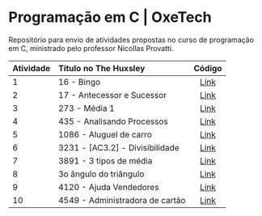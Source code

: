 # Programação em C | OxeTech

Repositório para envio de atividades propostas no curso de programação em C, ministrado pelo professor Nicollas Provatti.

| Atividade      | Título no The Huxsley | Código     |
|:----------|:------|:----------:|
| 1     | 16 - Bingo  | [Link](https://github.com/thassyodavid/programacao-em-c-oxetech/blob/main/bingo.c) |
| 2     | 17 - Antecessor e Sucessor  | [Link](https://github.com/thassyodavid/programacao-em-c-oxetech/blob/main/antecessor_e_sucessor.c) |
| 3     | 273 - Média 1    | [Link](https://github.com/thassyodavid/programacao-em-c-oxetech/blob/main/media.c) |
| 4     | 435 - Analisando Processos    | [Link](https://github.com/thassyodavid/programacao-em-c-oxetech/blob/main/analisando_processos.c) |
| 5     | 1086 - Aluguel de carro   | [Link](https://github.com/thassyodavid/programacao-em-c-oxetech/blob/main/aluguel_de_carros.c) |
| 6     | 3231 - [AC3.2] - Divisibilidade    | [Link](https://github.com/thassyodavid/programacao-em-c-oxetech/blob/main/divisibilidade.c) |
| 7     | 3891 - 3 tipos de média   | [Link](https://github.com/thassyodavid/programacao-em-c-oxetech/blob/main/3_tipos_de_media.c) |
| 8     | 3o ângulo do triângulo   | [Link](https://github.com/thassyodavid/programacao-em-c-oxetech/blob/main/3o_angulo.c) |
| 9     | 4120 - Ajuda Vendedores   | [Link](https://github.com/thassyodavid/programacao-em-c-oxetech/blob/main/ajuda_vendedores.c) |
| 10     | 4549 - Administradora de cartão   | [Link](https://github.com/thassyodavid/programacao-em-c-oxetech/blob/main/administradora_de_cartao.c) |
